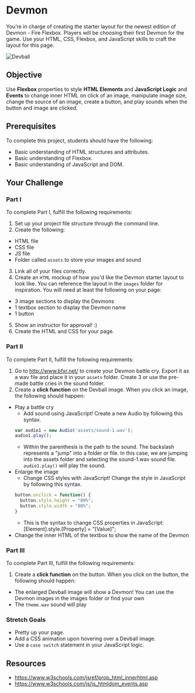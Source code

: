 # Devmon

You’re in charge of creating the starter layout for the newest edition of Devmon - Fire Flexbox. Players will be choosing their first Devmon for the game. Use your HTML, CSS, Flexbox, and JavaScript skills to craft the layout for this page.  

![Devball](https://github.com/junior-devleague/devmon/blob/master/images/alldevballs.png)

## Objective

Use **Flexbox** properties to style **HTML Elements** and **JavaScript Logic** and **Events** to change inner HTML on click of an image, manipulate image size, change the source of an image, create a button, and play sounds when the button and image are clicked.

## Prerequisites

To complete this project, students should have the following:
* Basic understanding of HTML structures and attributes.
* Basic understanding of Flexbox.
* Basic understanding of JavaScript and DOM.

## Your Challenge

### Part I

To complete Part I, fulfill the following requirements:
1. Set up your project file structure through the command line.
2. Create the following:
* HTML file
* CSS file
* JS file
* Folder called `assets` to store your images and sound
3. Link all of your files correctly.
4. Create an `HTML` mockup of how you'd like the Devmon starter layout to look like. You can reference the layout in the `images` folder for inspiration. You will need at least the following on your page:
* 3 image sections to display the Devmons
* 1 textbox section to display the Devmon name
* 1 button
5. Show an instructor for approval! :)
6. Create the HTML and CSS for your page.

### Part II

To complete Part II, fulfill the following requirements:
1. Go to http://www.bfxr.net/ to create your Devmon battle cry. Export it as a wav file and place it in your `assets` folder. Create 3 or use the pre-made battle cries in the sound folder.
2. Create a **click function** on the Devball image. When you click an image, the following should happen:
* Play a battle cry
  * Add sound using JavaScript! Create a new Audio by following this syntax.
  ```javascript
  var audio1 = new Audio('assets/sound-1.wav');
  audio1.play();
  ```
  * Within the parenthesis is the path to the sound. The backslash represents a "jump" into a folder or file. In this case, we are jumping into the assets folder and selecting the sound-1.wav sound file. `audio1.play()` will play the sound. 
* Enlarge the image
  * Change CSS styles with JavaScript! Change the style in JavaScript by following this syntax.
  ```javascript
  button.onclick = function() {
    button.style.height = "80%";
    button.style.width = "80%";
  }
  ```
  * This is the syntax to change CSS properties in JavaScript: [Element].style.[Property] = "[Value]";
* Change the inner HTML of the textbox to show the name of the Devmon  

### Part III

To complete Part III, fulfill the following requirements:
1. Create a **click function** on the button. When you click on the button, the following should happen:
* The enlarged Devball image will show a Devmon! You can use the Devmon images in the images folder or find your own
* The `theme.wav` sound will play

### Stretch Goals

* Pretty up your page.
* Add a CSS animation upon hovering over a Devball image.
* Use a `case switch` statement in your JavaScript logic.

## Resources
* https://www.w3schools.com/jsref/prop_html_innerhtml.asp
* https://www.w3schools.com/js/js_htmldom_events.asp

